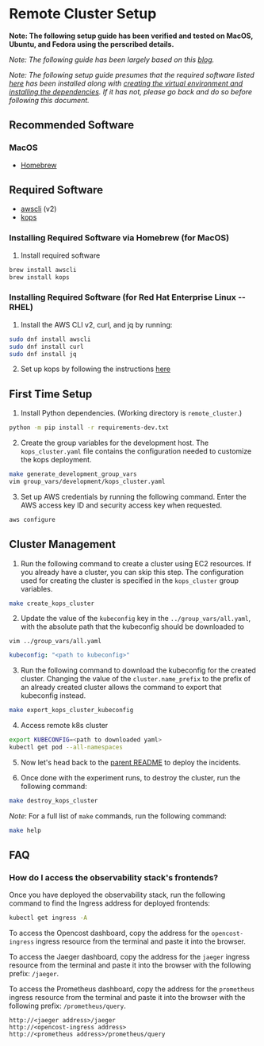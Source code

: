# Remote Cluster Setup

__Note: The following setup guide has been verified and tested on MacOS, Ubuntu, and Fedora using the perscribed details.__

_Note: The following guide has been largely based on this [blog](https://aws.amazon.com/blogs/compute/kubernetes-clusters-aws-kops/)._

_Note: The following setup guide presumes that the required software listed [here](../README.md#required-software) has been installed along with [creating the virtual environment and installing the dependencies](../README.md#installing-dependencies). If it has not, please go back and do so before following this document._

## Recommended Software

### MacOS

- [Homebrew](https://brew.sh/)

## Required Software

- [awscli](https://docs.aws.amazon.com/cli/latest/userguide/getting-started-install.html) (v2)
- [kops](https://kops.sigs.k8s.io/getting_started/install/)

### Installing Required Software via Homebrew (for MacOS)

1. Install required software
```bash
brew install awscli
brew install kops
```

### Installing Required Software (for Red Hat Enterprise Linux -- RHEL)

1. Install the AWS CLI v2, curl, and jq by running:
```bash
sudo dnf install awscli
sudo dnf install curl
sudo dnf install jq
```
2. Set up kops by following the instructions [here](https://kops.sigs.k8s.io/getting_started/install/#linux)


## First Time Setup

1. Install Python dependencies. (Working directory is `remote_cluster`.)
```bash
python -m pip install -r requirements-dev.txt
```

2. Create the group variables for the development host. The `kops_cluster.yaml` file contains the configuration needed to customize the kops deployment.
```bash
make generate_development_group_vars
vim group_vars/development/kops_cluster.yaml
```

3. Set up AWS credentials by running the following command. Enter the AWS access key ID and security access key when requested.
```bash
aws configure
```

## Cluster Management

1. Run the following command to create a cluster using EC2 resources. If you already have a cluster, you can skip this step. The configuration used for creating the cluster is specified in the `kops_cluster` group variables.
```bash
make create_kops_cluster
```

2. Update the value of the `kubeconfig` key in the `../group_vars/all.yaml`, with the absolute path that the kubeconfig should be downloaded to
```shell
vim ../group_vars/all.yaml
```

```yaml
kubeconfig: "<path to kubeconfig>"
```

3. Run the following command to download the kubeconfig for the created cluster. Changing the value of the `cluster.name_prefix` to the prefix of an already created cluster allows the command to export that kubeconfig instead.
```bash
make export_kops_cluster_kubeconfig
```

4. Access remote k8s cluster
```bash
export KUBECONFIG=<path to downloaded yaml>
kubectl get pod --all-namespaces
```

5. Now let's head back to the [parent README](../README.md) to deploy the incidents.

6. Once done with the experiment runs, to destroy the cluster, run the following command:
```bash
make destroy_kops_cluster
```

_Note_: For a full list of `make` commands, run the following command:
```bash
make help
```

## FAQ

### How do I access the observability stack's frontends?

Once you have deployed the observability stack, run the following command to find the Ingress address for deployed frontends:

```bash
kubectl get ingress -A
```

To access the Opencost dashboard, copy the address for the `opencost-ingress` ingress resource from the terminal and paste it into the browser.

To access the Jaeger dashboard, copy the address for the `jaeger` ingress resource from the terminal and paste it into the browser with the following prefix: `/jaeger`.

To access the Prometheus dashboard, copy the address for the `prometheus` ingress resource from the terminal and paste it into the browser with the following prefix: `/prometheus/query`.


```console
http://<jaeger address>/jaeger
http://<opencost-ingress address>
http://<prometheus address>/prometheus/query
```
